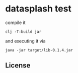 # datasplash test

compile it
```
clj -T:build jar
```
and executing it via
```
java -jar target/lib-0.1.4.jar
```
## License
